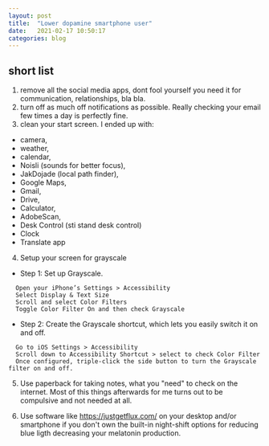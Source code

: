 ```yaml
---
layout: post
title:  "Lower dopamine smartphone user"
date:   2021-02-17 10:50:17
categories: blog
---
```



## short list

1. remove all the social media apps, dont fool yourself you need it for communication, relationships, bla bla.
2. turn off as much off notifications as possible. Really checking your email few times a day is perfectly fine. 
3. clean your start screen. I ended up with:
 * camera, 
 * weather, 
 * calendar, 
 * Noisli (sounds for better focus), 
 * JakDojade (local path finder), 
 * Google Maps, 
 * Gmail, 
 * Drive, 
 * Calculator, 
 * AdobeScan, 
 * Desk Control (sti stand desk control)
 * Clock
 * Translate app
 
 4. Setup your screen for grayscale

 * Step 1: Set up Grayscale.
 ```
   Open your iPhone’s Settings > Accessibility
   Select Display & Text Size
   Scroll and select Color Filters
   Toggle Color Filter On and then check Grayscale
 ```
 
 * Step 2: Create the Grayscale shortcut, which lets you easily switch it on and off.
 ```
   Go to iOS Settings > Accessibility
   Scroll down to Accessibility Shortcut > select to check Color Filter
   Once configured, triple-click the side button to turn the Grayscale filter on and off. 
 ```
 
5. Use paperback for taking notes, what you "need" to check on the internet. Most of this things afterwards for me turns out to be compulsive and not needed at all.

6. Use software like https://justgetflux.com/ on your desktop and/or smartphone if you don't own the built-in night-shift options for reducing blue ligth decreasing your melatonin production.
